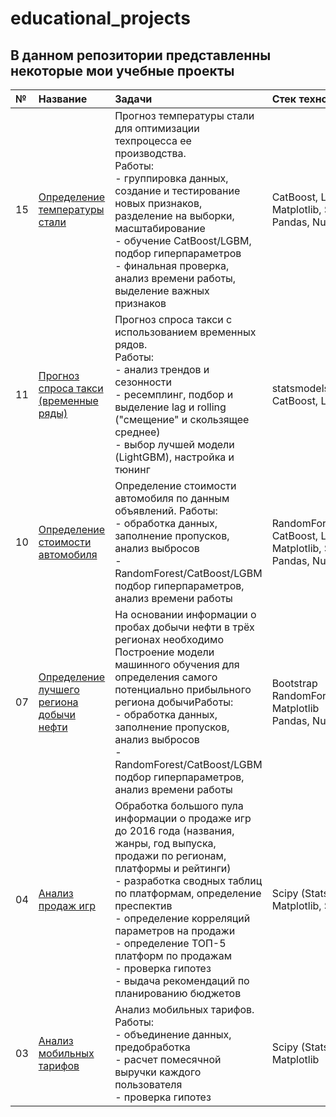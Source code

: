 # educational_projects

## В данном репозитории представленны некоторые мои учебные проекты

|№                           |Название                        |Задачи                          |Стек технологий     |
|:---------------------------|:---------------------------|:---------------------------|:---------------------------|
|15  |[Определение температуры стали](https://github.com/bogdan-p-s/educational_projects/tree/master/15_Определение%20температуры%20стали)|Прогноз температуры стали для оптимизации техпроцесса ее производства. <br>Работы: <br>- группировка данных, создание и тестирование новых признаков, разделение на выборки, масштабирование <br>- обучение CatBoost/LGBM, подбор гиперпараметров<br>- финальная проверка, анализ времени работы, выделение важных признаков|CatBoost, LightGBM<br> Matplotlib, Seaborn, <br> Pandas, Numpy|
|11  |[Прогноз спроса такси (временные ряды)](https://github.com/bogdan-p-s/educational_projects/tree/master/11_Прогноз%20спроса%20такси%20(ВРЕМЕННЫЕ%20РЯДЫ))|Прогноз спроса такси с использованием временных рядов. <br>Работы:<br>- анализ трендов и сезонности <br>- ресемплинг, подбор и выделение lag и rolling ("смещение" и скользящее среднее)<br>- выбор лучшей модели (LightGBM), настройка и тюнинг|statsmodels.tsa.seasonal <br>CatBoost, LightGBM
|10  |[Определение стоимости автомобиля](https://github.com/bogdan-p-s/educational_projects/tree/master/10_Стоимость%20АВТО)|Определение стоимости автомобиля по данным объявлений. Работы: <br>- обработка данных, заполнение пропусков, анализ выбросов <br>- RandomForest/CatBoost/LGBM подбор гиперпараметров, анализ времени работы|RandomForest, CatBoost, LightGBM<br> Matplotlib, Seaborn, <br> Pandas, Numpy
|07  |[Определение лучшего региона добычи нефти](https://github.com/bogdan-p-s/educational_projects/tree/master/07_Месторождения)|На основании информации о пробах добычи нефти в трёх регионах необходимо Построение модели машинного обучения для определения самого потенциально прибыльного региона добычиРаботы: <br>- обработка данных, заполнение пропусков, анализ выбросов <br>- RandomForest/CatBoost/LGBM подбор гиперпараметров, анализ времени работы|Bootstrap<br>RandomForest<br> Matplotlib <br> Pandas, Numpy
|04  |[Анализ продаж игр](https://github.com/bogdan-p-s/educational_projects/tree/master/04_Анализ%20продаж%20игр)|Обработка большого пула информации о продаже игр до 2016 года (названия, жанры, год выпуска, продажи по регионам, платформы и рейтинги) <br>- разработка сводных таблиц по платформам, определение преспектив <br>- определение корреляций параметров на продажи <br>- определение ТОП-5 платформ по продажам <br>- проверка гипотез <br>- выдача рекомендаций по планированию бюджетов|Scipy (Stats), Pandas, Matplotlib, Seaborn
|03  |[Анализ мобильных тарифов](https://github.com/bogdan-p-s/educational_projects/tree/master/03_Анализ%20тарифов%20сотовой%20связи)|Анализ мобильных тарифов. Работы:<br>- объединение данных, предобработка <br>- расчет помесячной выручки каждого пользователя <br>- проверка гипотез|Scipy (Stats), Pandas, Matplotlib

